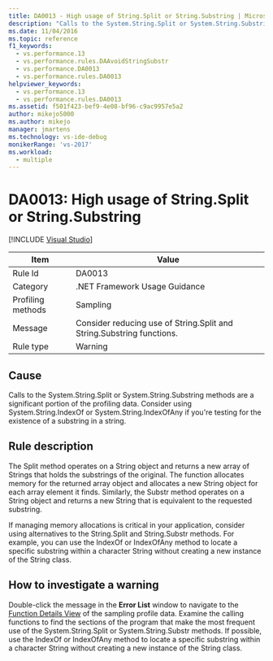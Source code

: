 ```yaml
---
title: DA0013 - High usage of String.Split or String.Substring | Microsoft Docs
description: "Calls to the System.String.Split or System.String.Substring methods are a significant portion of the profiling data."
ms.date: 11/04/2016
ms.topic: reference
f1_keywords: 
  - vs.performance.13
  - vs.performance.rules.DAAvoidStringSubstr
  - vs.performance.DA0013
  - vs.performance.rules.DA0013
helpviewer_keywords: 
  - vs.performance.13
  - vs.performance.rules.DA0013
ms.assetid: f501f423-bef9-4e08-bf96-c9ac9957e5a2
author: mikejo5000
ms.author: mikejo
manager: jmartens
ms.technology: vs-ide-debug
monikerRange: 'vs-2017'
ms.workload: 
  - multiple
---
```

# DA0013: High usage of String.Split or String.Substring

 [!INCLUDE [Visual Studio](~/includes/applies-to-version/vs-not-mac.md)]

|Item|Value|
|-|-|
|Rule Id|DA0013|
|Category|.NET Framework Usage Guidance|
|Profiling methods|Sampling|
|Message|Consider reducing use of String.Split and String.Substring functions.|
|Rule type|Warning|

## Cause
 Calls to the System.String.Split or System.String.Substring methods are a significant portion of the profiling data. Consider using System.String.IndexOf or System.String.IndexOfAny if you're testing for the existence of a substring in a string.

## Rule description
 The Split method operates on a String object and returns a new array of Strings that holds the substrings of the original. The function allocates memory for the returned array object and allocates a new String object for each array element it finds. Similarly, the Substr method operates on a String object and returns a new String that is equivalent to the requested substring.

 If managing memory allocations is critical in your application, consider using alternatives to the String.Split and String.Substr methods. For example, you can use the IndexOf or IndexOfAny method to locate a specific substring within a character String without creating a new instance of the String class.

## How to investigate a warning
 Double-click the message in the **Error List** window to navigate to the [Function Details View](../profiling/function-details-view.md) of the sampling profile data. Examine the calling functions to find the sections of the program that make the most frequent use of the System.String.Split or System.String.Substr methods. If possible, use the IndexOf or IndexOfAny method to locate a specific substring within a character String without creating a new instance of the String class.
